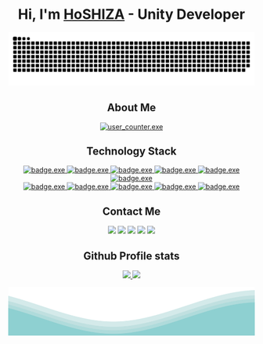 <html>
<body>

<h1 align="center">Hi, I'm <a href="https://github.com/HoSHIZA">HoSHIZA</a> - Unity Developer</h1>

<div align="center">
  <picture>
    <source media="(prefers-color-scheme: dark)" srcset="https://github.com/HoSHIZA/HoSHIZA/blob/output/github-contribution-grid-snake-dark.svg" />
    <source media="(prefers-color-scheme: light)" srcset="https://github.com/HoSHIZA/HoSHIZA/blob/output/github-contribution-grid-snake.svg" />
    <img alt="github-snake" src="github-contribution-grid-snake.svg" />
  </picture>
</div>

<h2 align="center"> About Me </h2>
<p align="center">
  <a href="https://github.com/HoSHIZA/">
    
  </a>
</p>
<p align="center">
  <a href="https://github.com/HoSHIZA/">
    <img src="https://profile-counter.glitch.me/HoSHIZA/count.svg" alt="user_counter.exe"/>
  </a>
</p>

<h2 align="center"> Technology Stack </h2>
<p align="center">
  <a href="https://github.com/HoSHIZA/">
    <img src="https://img.shields.io/badge/-Unity-090909?style=for-the-badge&logo=unity" alt="badge.exe"/>
    <img src="https://img.shields.io/badge/-CSharp-090909?style=for-the-badge&logo=csharp&logoColor=954790" alt="badge.exe"/>
    <img src="https://img.shields.io/badge/-GO-090909?style=for-the-badge&logo=go" alt="badge.exe"/>
    <img src="https://img.shields.io/badge/-Rust-090909?style=for-the-badge&logo=rust" alt="badge.exe"/>
    <img src="https://img.shields.io/badge/-Python-090909?style=for-the-badge&logo=python" alt="badge.exe"/>
    <img src="https://img.shields.io/badge/-Markdown-090909?style=for-the-badge&logo=markdown" alt="badge.exe"/>
    </br>
    <img src="https://img.shields.io/badge/-Git-090909?style=for-the-badge&logo=git" alt="badge.exe"/>
    <img src="https://img.shields.io/badge/-GitHub-090909?style=for-the-badge&logo=github" alt="badge.exe"/>
    <img src="https://img.shields.io/badge/-VsCode-090909?style=for-the-badge&logo=visualstudiocode&logoColor=40ACF0" alt="badge.exe"/>
    <img src="https://img.shields.io/badge/-Rider-090909?style=for-the-badge&logo=rider" alt="badge.exe"/>
    <img src="https://img.shields.io/badge/-Photoshop-090909?style=for-the-badge&logo=adobephotoshop&logoColor=007DFF" alt="badge.exe"/>
  </a>
</p>

<h2 align="center"> Contact Me </h2>
<p align="center">
    <a href="https://t.me/NeuroSHIZA"><img src="https://img.shields.io/badge/-Telegram-090909?style=for-the-badge&logo=telegram"/></a>
    <a href="https://discordapp.com/users/416631033836863488/"><img src="https://img.shields.io/badge/-Discord-090909?style=for-the-badge&logo=discord"/></a>
    <a href="mailto:hoshiza78@gmail.com"><img src="https://img.shields.io/badge/-Gmail-090909?style=for-the-badge&logo=gmail"/></a>
    <a href="https://www.youtube.com/@hoshiza"><img src="https://img.shields.io/badge/-YouTube-090909?style=for-the-badge&logo=youtube&logoColor=FF0000"/></a>
    <a href="https://steamcommunity.com/id/hoshiza/"><img src="https://img.shields.io/badge/-Steam-090909?style=for-the-badge&logo=steam"/></a>
</p>

<h2 align="center"> Github Profile stats </h2>
<p align="center">
  <a href="https://github.com/HoSHIZA/">
    <img width="45%" src="https://github-readme-stats.vercel.app/api?username=HoSHIZA&count_private=true&show_icons=true&theme=radical&hide_border=true"/>
    <img width="47.75%" src="https://streak-stats.demolab.com?user=HoSHIZA&theme=radical&hide_border=true"/>
  </a>
</p>
<!-- <p align="center">
  <a href="https://github.com/HoSHIZA/">
    <img width="50%" src="https://github-readme-stats.vercel.app/api/wakatime?username=HoSHIZA&layout=compact&theme=radical&hide_border=true&v=2"/>
  </a>
</p> -->

<img src="https://raw.githubusercontent.com/HoSHIZA/HoSHIZA/bfcdc929ee369c5f919a02d246ebf6fca2383846/.github/styling/waves.svg" width="100%" height="100">
  
</body>
</html>
